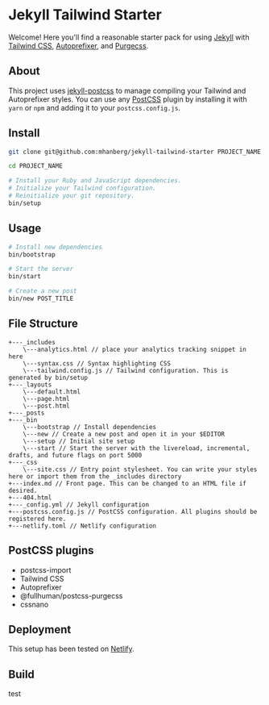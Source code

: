 # Jekyll Tailwind Starter

Welcome! Here you'll find a reasonable starter pack for using [Jekyll](https://jekyllrb.com) with [Tailwind CSS](https://tailwindcss.com), [Autoprefixer](https://github.com/postcss/autoprefixer), and [Purgecss](https://github.com/FullHuman/purgecss).

## About

This project uses [jekyll-postcss](https://github.com/mhanberg/jekyll-postcss) to manage compiling your Tailwind and Autoprefixer styles. You can use any [PostCSS](https://postcss.org) plugin by installing it with `yarn` or `npm` and adding it to your `postcss.config.js`.

## Install

```bash
git clone git@github.com:mhanberg/jekyll-tailwind-starter PROJECT_NAME

cd PROJECT_NAME

# Install your Ruby and JavaScript dependencies.
# Initialize your Tailwind configuration.
# Reinitialize your git repository.
bin/setup
```

## Usage

```bash
# Install new dependencies
bin/bootstrap

# Start the server 
bin/start

# Create a new post
bin/new POST_TITLE
```

## File Structure

```
+---_includes
    \---analytics.html // place your analytics tracking snippet in here
    \---syntax.css // Syntax highlighting CSS
    \---tailwind.config.js // Tailwind configuration. This is generated by bin/setup
+---_layouts
    \---default.html
    \---page.html
    \---post.html
+---_posts
+---_bin
    \---bootstrap // Install dependencies
    \---new // Create a new post and open it in your $EDITOR
    \---setup // Initial site setup
    \---start // Start the server with the livereload, incremental, drafts, and future flags on port 5000
+---_css
    \---site.css // Entry point stylesheet. You can write your styles here or import them from the _includes directory
+---index.md // Front page. This can be changed to an HTML file if desired.
+---404.html 
+---_config.yml // Jekyll configuration
+---postcss.config.js // PostCSS configuration. All plugins should be registered here.
+---netlify.toml // Netlify configuration 
```

## PostCSS plugins

- postcss-import
- Tailwind CSS
- Autoprefixer
- @fullhuman/postcss-purgecss
- cssnano

## Deployment

This setup has been tested on [Netlify](https://www.netlify.com). 


## Build

test

